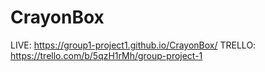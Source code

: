 # CrayonBox

LIVE: https://group1-project1.github.io/CrayonBox/
TRELLO: https://trello.com/b/5qzH1rMh/group-project-1

